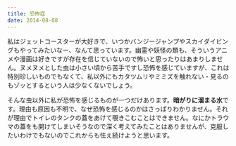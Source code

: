 ```yaml
---
title: 恐怖症
date: 2014-08-08
---
```


私はジェットコースターが大好きで、いつかバンジージャンプやスカイダイビングもやってみたいなー、なんて思っています。幽霊や妖怪の類も、そういうアニメや漫画は好きですが存在を信じていないので怖いと思ったりはあまりしません。ヌメヌメとした虫は小さい頃から苦手ですし恐怖を感じていますが、これは特別珍しいものでもなくて、私以外にもカタツムリやミミズを触れない・見るのもゾッとするという人は少なくないでしょう。

そんな虫以外に私が恐怖を感じるものが一つだけあります。**暗がりに溜まる水**です。理由も原因も不明で、なぜ恐怖を感じるのかはさっぱりわかりません。それが理由でトイレのタンクの蓋をあけて覗きこむことはできません。なにかトラウマの蓋をも開けてしまいそうなので深く考えてみたことはありませんが、克服したいわけでもないのでこれからも怯え続けようと思います。

